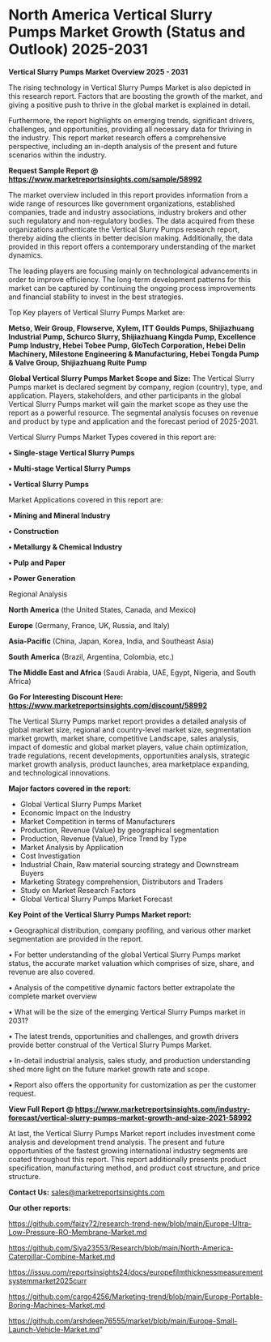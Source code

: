 # North America Vertical Slurry Pumps Market Growth (Status and Outlook) 2025-2031

<Strong> Vertical Slurry Pumps Market Overview 2025 - 2031</strong>

The rising technology in Vertical Slurry Pumps Market is also depicted in this research report. Factors that are boosting the growth of the market, and giving a positive push to thrive in the global market is explained in detail.

Furthermore, the report highlights on emerging trends, significant drivers, challenges, and opportunities, providing all necessary data for thriving in the industry. This report market research offers a comprehensive perspective, including an in-depth analysis of the present and future scenarios within the industry.

<strong>Request Sample Report @ <a href=https://www.marketreportsinsights.com/sample/58992>https://www.marketreportsinsights.com/sample/58992</a></strong>

The market overview included in this report provides information from a wide range of resources like government organizations, established companies, trade and industry associations, industry brokers and other such regulatory and non-regulatory bodies. The data acquired from these organizations authenticate the Vertical Slurry Pumps research report, thereby aiding the clients in better decision making. Additionally, the data provided in this report offers a contemporary understanding of the market dynamics.

The leading players are focusing mainly on technological advancements in order to improve efficiency. The long-term development patterns for this market can be captured by continuing the ongoing process improvements and financial stability to invest in the best strategies.

Top Key players of Vertical Slurry Pumps Market are:

<strong>Metso, Weir Group, Flowserve, Xylem, ITT Goulds Pumps, Shijiazhuang Industrial Pump, Schurco Slurry, Shijiazhuang Kingda Pump, Excellence Pump Industry, Hebei Tobee Pump, GloTech Corporation, Hebei Delin Machinery, Milestone Engineering & Manufacturing, Hebei Tongda Pump & Valve Group, Shijiazhuang Ruite Pump</strong>

<strong><b>Global Vertical Slurry Pumps Market Scope and Size:</b></strong>
The Vertical Slurry Pumps market is declared segment by company, region (country), type, and application. Players, stakeholders, and other participants in the global Vertical Slurry Pumps market will gain the market scope as they use the report as a powerful resource. The segmental analysis focuses on revenue and product by type and application and the forecast period of 2025-2031.

Vertical Slurry Pumps Market Types covered in this report are:

<strong>• Single-stage Vertical Slurry Pumps

• Multi-stage Vertical Slurry Pumps

• Vertical Slurry Pumps</strong>

Market Applications covered in this report are:

<strong>• Mining and Mineral Industry

• Construction

• Metallurgy & Chemical Industry

• Pulp and Paper

• Power Generation</strong> 

Regional Analysis

<strong>North America</strong> (the United States, Canada, and Mexico)

<strong>Europe</strong> (Germany, France, UK, Russia, and Italy)

<strong>Asia-Pacific</strong> (China, Japan, Korea, India, and Southeast Asia)

<strong>South America</strong> (Brazil, Argentina, Colombia, etc.)

<strong>The Middle East and Africa</strong> (Saudi Arabia, UAE, Egypt, Nigeria, and South Africa)

<strong>Go For Interesting Discount Here: <a href=https://www.marketreportsinsights.com/discount/58992>https://www.marketreportsinsights.com/discount/58992</a></strong>

The Vertical Slurry Pumps market report provides a detailed analysis of global market size, regional and country-level market size, segmentation market growth, market share, competitive Landscape, sales analysis, impact of domestic and global market players, value chain optimization, trade regulations, recent developments, opportunities analysis, strategic market growth analysis, product launches, area marketplace expanding, and technological innovations.

<strong><b>Major factors covered in the report:</b></strong>
<ul>
  <li>Global Vertical Slurry Pumps Market </li>
  <li>Economic Impact on the Industry</li>
  <li>Market Competition in terms of Manufacturers</li>
  <li>Production, Revenue (Value) by geographical segmentation</li>
  <li>Production, Revenue (Value), Price Trend by Type</li>
  <li>Market Analysis by Application</li>
  <li>Cost Investigation</li>
  <li>Industrial Chain, Raw material sourcing strategy and Downstream Buyers</li>
  <li>Marketing Strategy comprehension, Distributors and Traders</li>
  <li>Study on Market Research Factors</li>
  <li>Global Vertical Slurry Pumps Market Forecast</li>
</ul>

<strong><b>Key Point of the Vertical Slurry Pumps Market report:</b></strong>

• Geographical distribution, company profiling, and various other market segmentation are provided in the report.

• For better understanding of the global Vertical Slurry Pumps market status, the accurate market valuation which comprises of size, share, and revenue are also covered.

• Analysis of the competitive dynamic factors better extrapolate the complete market overview

• What will be the size of the emerging Vertical Slurry Pumps market in 2031?

• The latest trends, opportunities and challenges, and growth drivers provide better construal of the Vertical Slurry Pumps Market.

• In-detail industrial analysis, sales study, and production understanding shed more light on the future market growth rate and scope.

• Report also offers the opportunity for customization as per the customer request.

<strong><b>View Full Report @ <a href=https://www.marketreportsinsights.com/industry-forecast/vertical-slurry-pumps-market-growth-and-size-2021-58992>https://www.marketreportsinsights.com/industry-forecast/vertical-slurry-pumps-market-growth-and-size-2021-58992</a></b></strong>


At last, the Vertical Slurry Pumps Market report includes investment come analysis and development trend analysis. The present and future opportunities of the fastest growing international industry segments are coated throughout this report. This report additionally presents product specification, manufacturing method, and product cost structure, and price structure.

<strong>Contact Us:</strong>
sales@marketreportsinsights.com

<strong>Our other reports:</strong>

<a href=https://github.com/faizy72/research-trend-new/blob/main/Europe-Ultra-Low-Pressure-RO-Membrane-Market.md>https://github.com/faizy72/research-trend-new/blob/main/Europe-Ultra-Low-Pressure-RO-Membrane-Market.md</a>

<a href=https://github.com/Siya23553/Research/blob/main/North-America-Caterpillar-Combine-Market.md>https://github.com/Siya23553/Research/blob/main/North-America-Caterpillar-Combine-Market.md</a>

<a href=https://issuu.com/reportsinsights24/docs/europefilmthicknessmeasurementsystemmarket2025curr>https://issuu.com/reportsinsights24/docs/europefilmthicknessmeasurementsystemmarket2025curr</a>

<a href=https://github.com/cargo4256/Marketing-trend/blob/main/Europe-Portable-Boring-Machines-Market.md>https://github.com/cargo4256/Marketing-trend/blob/main/Europe-Portable-Boring-Machines-Market.md</a>

<a href=https://github.com/arshdeep76555/market/blob/main/Europe-Small-Launch-Vehicle-Market.md>https://github.com/arshdeep76555/market/blob/main/Europe-Small-Launch-Vehicle-Market.md</a>"
